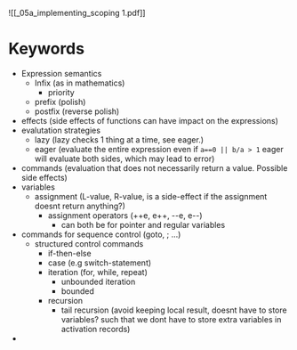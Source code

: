 ![[_05a_implementing_scoping 1.pdf]]


# Keywords
* Expression semantics
	* Infix  (as in mathematics)
		* priority
	* prefix (polish)
	* postfix (reverse polish)
* effects (side effects of functions can have impact on the expressions)
* evalutation strategies
	* lazy (lazy checks 1 thing at a time, see eager.)
	* eager (evaluate the entire expression even if `a==0 || b/a > 1` eager will evaluate both sides, which may lead to error)
* commands (evaluation that does not necessarily return a value. Possible side effects)
* variables
	* assignment (L-value, R-value, is a side-effect if the assignment doesnt return anything?)
		* assignment operators (++e, e++, --e, e--)
			* can both be for pointer and regular variables
* commands for sequence control (goto, ; ...)
	* structured control commands
		* if-then-else
		* case (e.g switch-statement)
		* iteration (for, while, repeat)
			* unbounded iteration
			* bounded
		* recursion
			* tail recursion (avoid keeping local result, doesnt have to store variables? such that we dont have to store extra variables in activation records)
* 